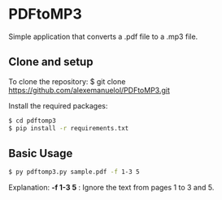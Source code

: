 # PDFtoMP3
Simple application that converts a .pdf file to a .mp3 file.

## Clone and setup
To clone the repository:
	$ git clone https://github.com/alexemanuelol/PDFtoMP3.git

Install the required packages:
``` bash
$ cd pdftomp3
$ pip install -r requirements.txt
```

## Basic Usage
``` bash
$ py pdftomp3.py sample.pdf -f 1-3 5
```

Explanation:
**-f 1-3 5** : Ignore the text from pages 1 to 3 and 5. 
